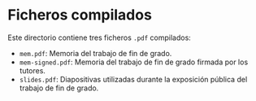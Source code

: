 # Ficheros compilados

Este directorio contiene tres ficheros `.pdf` compilados:

* `mem.pdf`: Memoria del trabajo de fin de grado.
* `mem-signed.pdf`: Memoria del trabajo de fin de grado firmada por los tutores.
* `slides.pdf`: Diapositivas utilizadas durante la exposición pública del trabajo de fin de grado.